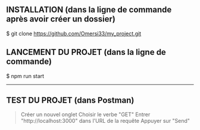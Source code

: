 ## INSTALLATION (dans la ligne de commande après avoir créer un dossier)
$ git clone https://github.com/Omersi33/my_project.git

## LANCEMENT DU PROJET (dans la ligne de commande)
$ npm run start
***
## TEST DU PROJET (dans Postman)
> Créer un nouvel onglet
> Choisir le verbe "GET"
> Entrer "http://localhost:3000" dans l'URL de la requête
> Appuyer sur "Send"
